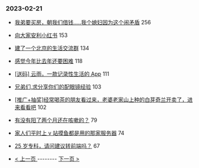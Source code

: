 ### 2023-02-21 
- [我弟要买房，朝我们借钱.....我个媳妇因为这个闹矛盾](https://www.v2ex.com/t/917858) 256
- [向大家安利小红书](https://www.v2ex.com/t/917797) 153
- [建了一个北京的生活交流群](https://www.v2ex.com/t/917878) 134
- [感觉今年比去年还要困难](https://www.v2ex.com/t/917843) 118
- [[送码] 云雨，一款记录性生活的 App](https://www.v2ex.com/t/917758) 111
- [兄弟们,求分享你们的配眼镜经验](https://www.v2ex.com/t/917805) 103
- [[推广+抽奖]经常喝茶的朋友看过来，老婆老家山上种的白芽奇兰开卖了，进来看看吧](https://www.v2ex.com/t/917845) 102
- [有没有阳了两个月还在咳嗽的？](https://www.v2ex.com/t/917834) 79
- [家人们平时上 v 站摸鱼都是用的那家服务器](https://www.v2ex.com/t/917803) 74
- [25 岁专科，请问建议转前端吗？](https://www.v2ex.com/t/917781) 67 

- [ < 上一页 ](https://github.com/able8/v2ex-hot-record/blob/master/2023-02-20.md) -------- [ 下一页 > ](https://github.com/able8/v2ex-hot-record/blob/master/2023-02-22.md)